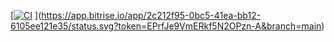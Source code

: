 [[![CI](https://github.com/hilalalhakani/NodeCrypto/actions/workflows/ios.yml/badge.svg?branch=main)](https://github.com/hilalalhakani/NodeCrypto/actions/workflows/ios.yml)
](https://app.bitrise.io/app/2c212f95-0bc5-41ea-bb12-6105ee121e35/status.svg?token=EPrfJe9VmERkf5N2OPzn-A&branch=main)
